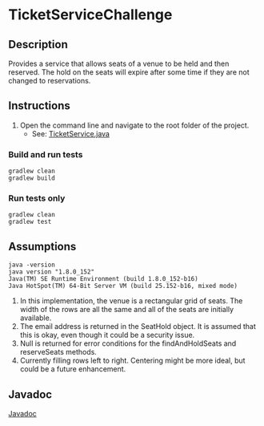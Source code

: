 # TicketServiceChallenge

## Description

Provides a service that allows seats of a venue to be held and then reserved. The hold on the seats will expire after some time if they are not changed to reservations.

## Instructions

1. Open the command line and navigate to the root folder of the project.
    * See: [TicketService.java](src/main/java/services/TicketService.java)

### Build and run tests

```
gradlew clean
gradlew build
```

### Run tests only

```
gradlew clean
gradlew test
```

## Assumptions

```
java -version
java version "1.8.0_152"
Java(TM) SE Runtime Environment (build 1.8.0_152-b16)
Java HotSpot(TM) 64-Bit Server VM (build 25.152-b16, mixed mode)
```

1. In this implementation, the venue is a rectangular grid of seats. The width of the rows are all the same and all of the seats are initially available.
1. The email address is returned in the SeatHold object. It is assumed that this is okay, even though it could be a security issue.
1. Null is returned for error conditions for the findAndHoldSeats and reserveSeats methods.
1. Currently filling rows left to right. Centering might be more ideal, but could be a future enhancement.

## Javadoc

[Javadoc](http://htmlpreview.github.io/?https://github.com/mgove131/TicketServiceChallenge/blob/master/build/docs/javadoc/index.html)